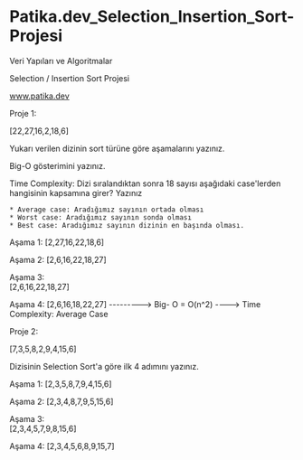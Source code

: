 # Patika.dev_Selection_Insertion_Sort-Projesi
Veri Yapıları ve Algoritmalar

Selection / Insertion Sort Projesi

www.patika.dev 

Proje 1:

[22,27,16,2,18,6]

Yukarı verilen dizinin sort türüne göre aşamalarını yazınız.

Big-O gösterimini yazınız.

Time Complexity: Dizi sıralandıktan sonra 18 sayısı aşağıdaki case'lerden hangisinin kapsamına girer? Yazınız

	* Average case: Aradığımız sayının ortada olması
	* Worst case: Aradığımız sayının sonda olması
	* Best case: Aradığımız sayının dizinin en başında olması.

   Aşama 1:
[2,27,16,22,18,6]

   Aşama 2:
[2,6,16,22,18,27]

   Aşama 3:            
[2,6,16,22,18,27]

   Aşama 4:
[2,6,16,18,22,27] ---------> Big- O = O(n^2) ----> Time Complexity: Average Case

Proje 2: 

[7,3,5,8,2,9,4,15,6] 

Dizisinin Selection Sort'a göre ilk 4 adımını yazınız.

   Aşama 1:
[2,3,5,8,7,9,4,15,6]

   Aşama 2:
[2,3,4,8,7,9,5,15,6]	

   Aşama 3:            
[2,3,4,5,7,9,8,15,6]

   Aşama 4:
[2,3,4,5,6,8,9,15,7]
